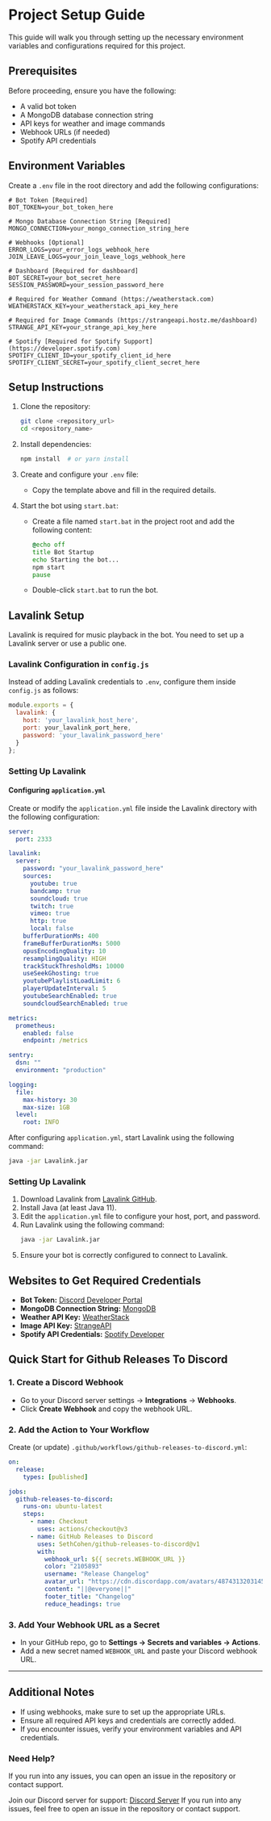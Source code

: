 # Project Setup Guide

This guide will walk you through setting up the necessary environment variables and configurations required for this project.

## Prerequisites

Before proceeding, ensure you have the following:

- A valid bot token
- A MongoDB database connection string
- API keys for weather and image commands
- Webhook URLs (if needed)
- Spotify API credentials

## Environment Variables

Create a `.env` file in the root directory and add the following configurations:

```env
# Bot Token [Required]
BOT_TOKEN=your_bot_token_here

# Mongo Database Connection String [Required]
MONGO_CONNECTION=your_mongo_connection_string_here

# Webhooks [Optional]
ERROR_LOGS=your_error_logs_webhook_here
JOIN_LEAVE_LOGS=your_join_leave_logs_webhook_here

# Dashboard [Required for dashboard]
BOT_SECRET=your_bot_secret_here
SESSION_PASSWORD=your_session_password_here

# Required for Weather Command (https://weatherstack.com)
WEATHERSTACK_KEY=your_weatherstack_api_key_here

# Required for Image Commands (https://strangeapi.hostz.me/dashboard)
STRANGE_API_KEY=your_strange_api_key_here

# Spotify [Required for Spotify Support] (https://developer.spotify.com)
SPOTIFY_CLIENT_ID=your_spotify_client_id_here
SPOTIFY_CLIENT_SECRET=your_spotify_client_secret_here
```

## Setup Instructions

1. Clone the repository:

   ```sh
   git clone <repository_url>
   cd <repository_name>
   ```

2. Install dependencies:

   ```sh
   npm install  # or yarn install
   ```

3. Create and configure your `.env` file:

   - Copy the template above and fill in the required details.

4. Start the bot using `start.bat`:

   - Create a file named `start.bat` in the project root and add the following content:
     ```bat
     @echo off
     title Bot Startup
     echo Starting the bot...
     npm start
     pause
     ```
   - Double-click `start.bat` to run the bot.

## Lavalink Setup

Lavalink is required for music playback in the bot. You need to set up a Lavalink server or use a public one.

### Lavalink Configuration in `config.js`

Instead of adding Lavalink credentials to `.env`, configure them inside `config.js` as follows:

```js
module.exports = {
  lavalink: {
    host: 'your_lavalink_host_here',
    port: your_lavalink_port_here,
    password: 'your_lavalink_password_here'
  }
};
```

### Setting Up Lavalink

#### Configuring `application.yml`
Create or modify the `application.yml` file inside the Lavalink directory with the following configuration:

```yaml
server:
  port: 2333

lavalink:
  server:
    password: "your_lavalink_password_here"
    sources:
      youtube: true
      bandcamp: true
      soundcloud: true
      twitch: true
      vimeo: true
      http: true
      local: false
    bufferDurationMs: 400
    frameBufferDurationMs: 5000
    opusEncodingQuality: 10
    resamplingQuality: HIGH
    trackStuckThresholdMs: 10000
    useSeekGhosting: true
    youtubePlaylistLoadLimit: 6
    playerUpdateInterval: 5
    youtubeSearchEnabled: true
    soundcloudSearchEnabled: true

metrics:
  prometheus:
    enabled: false
    endpoint: /metrics

sentry:
  dsn: ""
  environment: "production"

logging:
  file:
    max-history: 30
    max-size: 1GB
  level:
    root: INFO
```

After configuring `application.yml`, start Lavalink using the following command:
```sh
java -jar Lavalink.jar
```

### Setting Up Lavalink

1. Download Lavalink from [Lavalink GitHub](https://github.com/freyacodes/Lavalink).
2. Install Java (at least Java 11).
3. Edit the `application.yml` file to configure your host, port, and password.
4. Run Lavalink using the following command:
   ```sh
   java -jar Lavalink.jar
   ```
5. Ensure your bot is correctly configured to connect to Lavalink.

## Websites to Get Required Credentials

- **Bot Token:** [Discord Developer Portal](https://discord.com/developers/applications)
- **MongoDB Connection String:** [MongoDB](https://www.mongodb.com)
- **Weather API Key:** [WeatherStack](https://weatherstack.com)
- **Image API Key:** [StrangeAPI](https://strangeapi.hostz.me/dashboard)
- **Spotify API Credentials:** [Spotify Developer](https://developer.spotify.com)

## Quick Start for Github Releases To Discord

### 1. Create a Discord Webhook

- Go to your Discord server settings → **Integrations** → **Webhooks**.
- Click **Create Webhook** and copy the webhook URL.

### 2. Add the Action to Your Workflow

Create (or update) `.github/workflows/github-releases-to-discord.yml`:

```yaml
on:
  release:
    types: [published]

jobs:
  github-releases-to-discord:
    runs-on: ubuntu-latest
    steps:
      - name: Checkout
        uses: actions/checkout@v3
      - name: GitHub Releases to Discord
        uses: SethCohen/github-releases-to-discord@v1
        with:
          webhook_url: ${{ secrets.WEBHOOK_URL }}
          color: "2105893"
          username: "Release Changelog"
          avatar_url: "https://cdn.discordapp.com/avatars/487431320314576937/bd64361e4ba6313d561d54e78c9e7171.png"
          content: "||@everyone||"
          footer_title: "Changelog"
          reduce_headings: true
```

### 3. Add Your Webhook URL as a Secret

- In your GitHub repo, go to **Settings → Secrets and variables → Actions**.
- Add a new secret named `WEBHOOK_URL` and paste your Discord webhook URL.

---

## Additional Notes

- If using webhooks, make sure to set up the appropriate URLs.
- Ensure all required API keys and credentials are correctly added.
- If you encounter issues, verify your environment variables and API credentials.



### Need Help?

If you run into any issues, you can open an issue in the repository or contact support.

Join our Discord server for support: [Discord Server](https://discord.gg/CcNhDGea7M)
If you run into any issues, feel free to open an issue in the repository or contact support.

